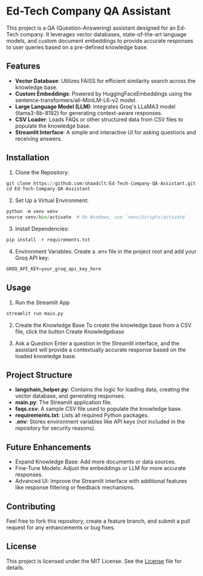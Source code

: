 # Ed-Tech Company QA Assistant
This project is a QA (Question-Answering) assistant designed for an Ed-Tech company. It leverages vector databases, state-of-the-art language models, and custom document embeddings to provide accurate responses to user queries based on a pre-defined knowledge base.

## Features
- **Vector Database**: Utilizes FAISS for efficient similarity search across the knowledge base.
- **Custom Embeddings**: Powered by HuggingFaceEmbeddings using the sentence-transformers/all-MiniLM-L6-v2 model.
- **Large Language Model (LLM)**: Integrates Groq's LLaMA3 model (llama3-8b-8192) for generating context-aware responses.
- **CSV Loader**: Loads FAQs or other structured data from CSV files to populate the knowledge base.
- **Streamlit Interface**: A simple and interactive UI for asking questions and receiving answers.

## Installation
1. Clone the Repository:

```python
git clone https://github.com/shaadclt/Ed-Tech-Company-QA-Assistant.git
cd Ed-Tech-Company-QA-Assistant
```

2. Set Up a Virtual Environment:

```python
python -m venv venv
source venv/bin/activate  # On Windows, use `venv\Scripts\activate`
```

3. Install Dependencies:

```python
pip install -r requirements.txt
```

4. Environment Variables: Create a .env file in the project root and add your Groq API key:

```python
GROQ_API_KEY=your_groq_api_key_here
```

## Usage
1. Run the Streamlit App

```python
streamlit run main.py
```

2. Create the Knowledge Base
To create the knowledge base from a CSV file, click the button Create Knowledgebase

3. Ask a Question
Enter a question in the Streamlit interface, and the assistant will provide a contextually accurate response based on the loaded knowledge base.

## Project Structure
- **langchain_helper.py**: Contains the logic for loading data, creating the vector database, and generating responses.
- **main.py**: The Streamlit application file.
- **faqs.csv**: A sample CSV file used to populate the knowledge base.
- **requirements.txt**: Lists all required Python packages.
- **.env**: Stores environment variables like API keys (not included in the repository for security reasons).
  
## Future Enhancements
- Expand Knowledge Base: Add more documents or data sources.
- Fine-Tune Models: Adjust the embeddings or LLM for more accurate responses.
- Advanced UI: Improve the Streamlit interface with additional features like response filtering or feedback mechanisms.

## Contributing
Feel free to fork this repository, create a feature branch, and submit a pull request for any enhancements or bug fixes.

## License
This project is licensed under the MIT License. See the [License](/LICENSE.txt) file for details.
